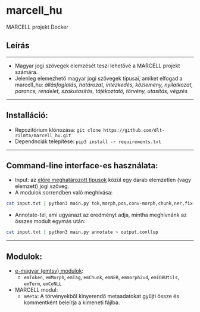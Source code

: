 # marcell_hu
MARCELL projekt Docker

## Leírás
***
- Magyar jogi szövegek elemzését teszi lehetővé a MARCELL projekt számára.
- Jelenleg elemezhető magyar jogi szövegek típusai, amiket elfogad a marcell_hu: 
*állásfoglalás, határozat, intézkedés, közlemény, nyilatkozat, parancs, rendelet, szakutasítás, tájékoztató, törvény, utasítás, végzés*
***

## Installáció:
- Repozitórium klónozása:
`git clone https://github.com/dlt-rilmta/marcell_hu.git`
- Dependnciák telepítése:
`pip3 install -r requirements.txt`
***

## Command-line interface-es használata:
- Input: az [előre meghatározott típusok](https://github.com/dlt-rilmta/marcell_hu#le%C3%ADr%C3%A1s) közül egy darab elemzetlen (vagy elemzett) jogi szöveg.
- A modulok sorrendben való meghívása:
```bash 
cat input.txt | python3 main.py tok,morph,pos,conv-morph,chunk,ner,fix-np,fix-ner,mmeta,term-iate,term-eurovoc,conll > output.conllup
```
- Annotate-tel, ami ugyanazt az eredményt adja, mintha meghívnánk az összes modult egymás után:
```bash
cat input.txt | python3 main.py annotate > output.conllup

```
***

## Modulok:
- [e-magyar (emtsv) modulok](https://github.com/dlt-rilmta/emtsv#modules):
    - `emToken`, `emMorph`, `emTag`, `emChunk`, `emNER`, `emmorph2ud`, `emIOBUtils`, `emTerm`, `emCoNLL`
- MARCELL modul: 
    - `mMeta`: A törvényekből kinyerendő metaadatokat gyűjti össze és kommentként beleírja a kimeneti fájlba.
